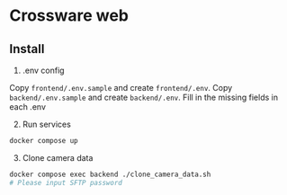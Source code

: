 # Crossware web

## Install

1. .env config

Copy `frontend/.env.sample` and create `frontend/.env`.
Copy `backend/.env.sample` and create `backend/.env`.
Fill in the missing fields in each .env

2. Run services
```sh
docker compose up
```

3. Clone camera data
```sh
docker compose exec backend ./clone_camera_data.sh
# Please input SFTP password
```
